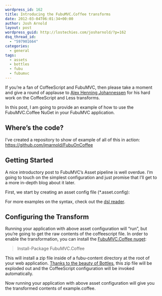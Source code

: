 ```yaml
---
wordpress_id: 162
title: Introducing the FubuMVC.Coffee transforms
date: 2012-03-04T06:01:34+00:00
author: Josh Arnold
layout: post
wordpress_guid: http://lostechies.com/josharnold/?p=162
dsq_thread_id:
  - "597901664"
categories:
  - general
tags:
  - assets
  - bottles
  - fubu
  - fubumvc
---
```

If you’re a fan of CoffeeScript and FubuMVC, then please take a moment and give a round of applause to [Alex Henning Johannessen](https://twitter.com/#!/ahjohannessen) for his hard work on the CoffeeScript and Less transforms.

In this post, I am going to provide an example of how to use the FubuMVC.Coffee NuGet in your FubuMVC application.

## Where’s the code?

I’ve created a repository to show of example of all of this in action: <https://github.com/jmarnold/FubuOnCoffee>

## Getting Started

A nice introductory post to FubuMVC’s Asset pipeline is well overdue. I’m going to touch on the simplest configuration and just promise that I’ll get to a more in-depth blog about it later.

First, we start by creating an asset config file (*.asset.config):



For more examples on the syntax, check out the [dsl reader](https://github.com/DarthFubuMVC/fubumvc/blob/master/src/FubuMVC.Core/Assets/AssetDslReader.cs#L15).

## Configuring the Transform

Running your application with above asset configuration will “run”, but you’re going to get the raw contents of the coffeescript file. In order to enable the transformation, you can install the [FubuMVC.Coffee nuget](https://nuget.org/packages/FubuMVC.Coffee):

> Install-Package FubuMVC.Coffee

This will install a zip file inside of a fubu-content directory at the root of your web application. [Thanks to the beauty of Bottles](http://lostechies.com/josharnold/2011/09/05/modularity-via-bottles/), this zip file will be exploded out and the CoffeeScript configuration will be invoked automatically.

Now running your application with above asset configuration will give you the transformed contents of example.coffee.